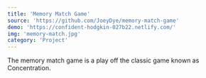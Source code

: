 ```yaml
---
title: 'Memory Match Game'
source: 'https://github.com/JoeyDye/memory-match-game'
demo: 'https://confident-hodgkin-027b22.netlify.com/'
img: 'memory-match.jpg'
category: 'Project'
---
```


The memory match game is a play off the classic game known as Concentration.
